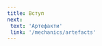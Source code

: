 ```yaml
---
title: Вступ
next:
 text: 'Артефакти'
 link: '/mechanics/artefacts'
---
```


<script setup>
import GuideComponent from '../.vitepress/theme/components/GuideComponent.vue'
</script>

<!-- # Офіційні канали сервера -->

<GuideComponent />

<!-- #  Не загубись! 
> Мама куди я попав

Як Ви могли помітити, на сервері з'явились нові предмети, малюнки і дивні споруди по світу. Моди Ви, наче, не встановлювали, необхідні для гри на сервері... **Як це можливо?**

Команда Борукви проробила просто титанічну роботу, щоб вам було комфортно грати і не треба було скачувати сотні модів, щоб просто *зайти* на сервер.

Ну менше з тим! Тут Ви можете дізнатись про всі(майже) нововведення на сервері. А було додано, як Ви здогадались, **багато**. 

А саме:


| Додано | Змінено |
| ----------- | ----------- |
| Нові рейки | Генерацію світу |
| Артефакти | Фермерство |           
| Радіо | Вагонетки |
| Полотно для малювання | Торгівлю з жителями| 
| Декілька видів дерев | |
| Меблі | Риболовлю |
| Куховарство | І ще багато іншого!| -->

<!--як його по центрі зробити? + можна зробити як кайфове фото з всіма нововеденнями(потім займусь)-->
